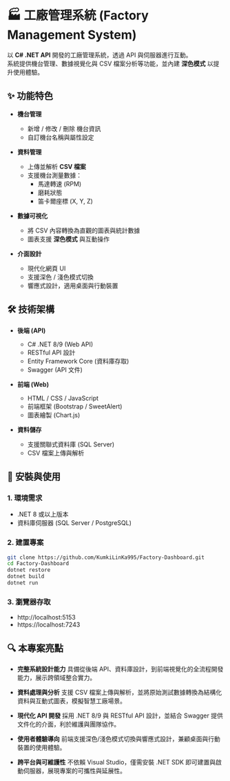 # 🏭 工廠管理系統 (Factory Management System)

以 **C# .NET API** 開發的工廠管理系統，透過 API 與伺服器進行互動。  
系統提供機台管理、數據視覺化與 CSV 檔案分析等功能，並內建 **深色模式** 以提升使用體驗。

## ✨ 功能特色

- **機台管理**
  - 新增 / 修改 / 刪除 機台資訊
  - 自訂機台名稱與屬性設定

- **資料管理**
  - 上傳並解析 **CSV 檔案**
  - 支援機台測量數據：
    - 馬達轉速 (RPM)
    - 磨耗狀態
    - 笛卡爾座標 (X, Y, Z)

- **數據可視化**
  - 將 CSV 內容轉換為直觀的圖表與統計數據
  - 圖表支援 **深色模式** 與互動操作

- **介面設計**
  - 現代化網頁 UI
  - 支援深色 / 淺色模式切換
  - 響應式設計，適用桌面與行動裝置

## 🛠 技術架構

- **後端 (API)**
  - C# .NET 8/9 (Web API)
  - RESTful API 設計
  - Entity Framework Core (資料庫存取)
  - Swagger (API 文件)

- **前端 (Web)**
  - HTML / CSS / JavaScript
  - 前端框架 (Bootstrap / SweetAlert)
  - 圖表繪製 (Chart.js)

- **資料儲存**
  - 支援關聯式資料庫 (SQL Server)
  - CSV 檔案上傳與解析

## 🚀 安裝與使用

### 1. 環境需求
- .NET 8 或以上版本
- 資料庫伺服器 (SQL Server / PostgreSQL)

### 2. 建置專案
```bash
git clone https://github.com/KumkiLinKa995/Factory-Dashboard.git
cd Factory-Dashboard
dotnet restore
dotnet build
dotnet run
```
### 3. 瀏覽器存取
* http://localhost:5153
* https://localhost:7243

## 🔍 本專案亮點

- **完整系統設計能力**
  具備從後端 API、資料庫設計，到前端視覺化的全流程開發能力，展示跨領域整合實力。  

- **資料處理與分析**
  支援 CSV 檔案上傳與解析，並將原始測試數據轉換為結構化資料與互動式圖表，模擬智慧工廠場景。  

- **現代化 API 開發**
  採用 .NET 8/9 與 RESTful API 設計，並結合 Swagger 提供文件化的介面，利於維護與團隊協作。  

- **使用者體驗導向**
  前端支援深色/淺色模式切換與響應式設計，兼顧桌面與行動裝置的使用體驗。  

- **跨平台與可維護性**
  不依賴 Visual Studio，僅需安裝 .NET SDK 即可建置與啟動伺服器，展現專案的可攜性與延展性。  

